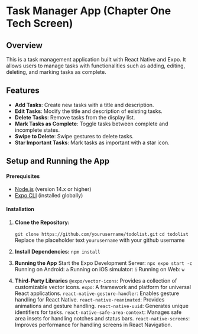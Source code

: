 # Task Manager App (Chapter One Tech Screen)

## Overview
This is a task management application built with React Native and Expo. It allows users to manage tasks with functionalities such as adding, editing, deleting, and marking tasks as complete.

## Features
- **Add Tasks**: Create new tasks with a title and description.
- **Edit Tasks**: Modify the title and description of existing tasks.
- **Delete Tasks**: Remove tasks from the display list.
- **Mark Tasks as Complete**: Toggle tasks between complete and incomplete states.
- **Swipe to Delete**: Swipe gestures to delete tasks.
- **Star Important Tasks**: Mark tasks as important with a star icon.

## Setup and Running the App
#### Prerequisites
- [Node.js](https://nodejs.org/) (version 14.x or higher)
- [Expo CLI](https://docs.expo.dev/get-started/installation/) (installed globally)

#### Installation
1. **Clone the Repository:**

   `git clone https://github.com/yourusername/todolist.git`
   `cd todolist`
   Replace the placeholder text `yourusername` with your github username
   <br>
2. **Install Dependencies:**
    ```npm install```
    <br>
3. **Running the App**
    Start the Expo Development Server:
   ```npx expo start -c```
   Running on Android: `a`
   Running on iOS simulator: `i`
   Running on Web: `w`
   <br>
4. **Third-Party Libraries**
`@expo/vector-icons`: Provides a collection of customizable vector icons.
`expo`: A framework and platform for universal React applications.
`react-native-gesture-handler`: Enables gesture handling for React Native.
`react-native-reanimated`: Provides animations and gesture handling.
`react-native-uuid`: Generates unique identifiers for tasks.
`react-native-safe-area-context`: Manages safe area insets for handling notches and status bars.
`react-native-screens`: Improves performance for handling screens in React Navigation.
